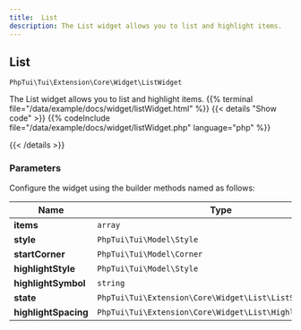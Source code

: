 ```yaml
---
title:  List 
description: The List widget allows you to list and highlight items.
---
```

##  List 

`PhpTui\Tui\Extension\Core\Widget\ListWidget`

The List widget allows you to list and highlight items.
{{% terminal file="/data/example/docs/widget/listWidget.html" %}}
{{< details "Show code"  >}}
{{% codeInclude file="/data/example/docs/widget/listWidget.php" language="php" %}}

{{< /details >}}
### Parameters

Configure the widget using the builder methods named as follows:

| Name | Type | Description |
| --- | --- | --- |
| **items** | `array` |  |
| **style** | `PhpTui\Tui\Model\Style` |  |
| **startCorner** | `PhpTui\Tui\Model\Corner` |  |
| **highlightStyle** | `PhpTui\Tui\Model\Style` |  |
| **highlightSymbol** | `string` |  |
| **state** | `PhpTui\Tui\Extension\Core\Widget\List\ListState` |  |
| **highlightSpacing** | `PhpTui\Tui\Extension\Core\Widget\List\HighlightSpacing` |  |